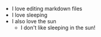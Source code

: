 * I love editing markdown files
* I love sleeping
* I also love the sun
  * I don't like sleeping in the sun!
